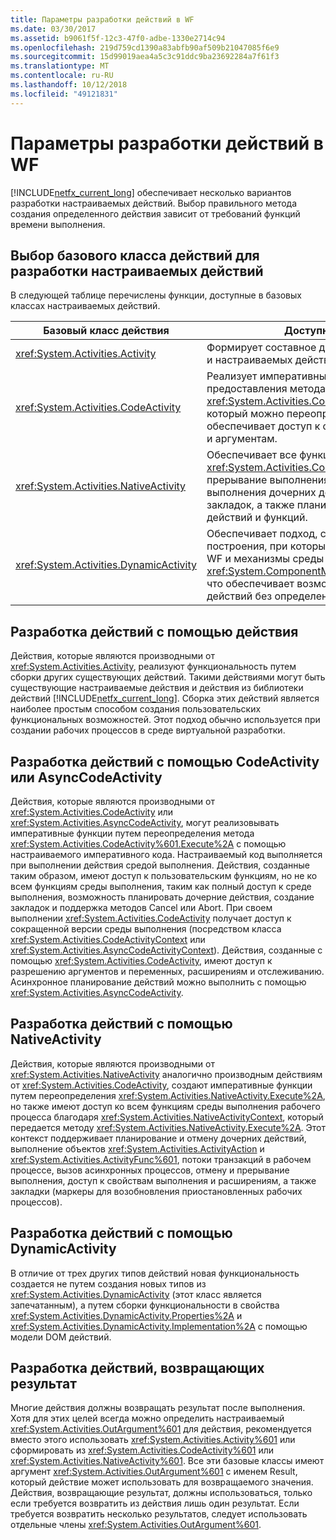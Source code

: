 ```yaml
---
title: Параметры разработки действий в WF
ms.date: 03/30/2017
ms.assetid: b9061f5f-12c3-47f0-adbe-1330e2714c94
ms.openlocfilehash: 219d759cd1390a83abfb90af509b21047085f6e9
ms.sourcegitcommit: 15d99019aea4a5c3c91ddc9ba23692284a7f61f3
ms.translationtype: MT
ms.contentlocale: ru-RU
ms.lasthandoff: 10/12/2018
ms.locfileid: "49121831"
---
```

# <a name="activity-authoring-options-in-wf"></a>Параметры разработки действий в WF
[!INCLUDE[netfx_current_long](../../../includes/netfx-current-long-md.md)] обеспечивает несколько вариантов разработки настраиваемых действий. Выбор правильного метода создания определенного действия зависит от требований функций времени выполнения.  
  
## <a name="deciding-which-base-activity-class-to-use-for-authoring-custom-activities"></a>Выбор базового класса действий для разработки настраиваемых действий  
 В следующей таблице перечислены функции, доступные в базовых классах настраиваемых действий.  
  
|Базовый класс действия|Доступные функции|  
|-------------------------|------------------------|  
|<xref:System.Activities.Activity>|Формирует составное действие из групп системных и настраиваемых действий.|  
|<xref:System.Activities.CodeActivity>|Реализует императивные функции путем предоставления метода <xref:System.Activities.CodeActivity%601.Execute%2A>, который можно переопределить. Также обеспечивает доступ к отслеживанию, переменным и аргументам.|  
|<xref:System.Activities.NativeActivity>|Обеспечивает все функции <xref:System.Activities.CodeActivity>, а также прерывание выполнения действий, отмену выполнения дочерних действий, использование закладок, а также планирование действий, задач действий и функций.|  
|<xref:System.Activities.DynamicActivity>|Обеспечивает подход, схожий с DOM, к действиям построения, при которых используется конструктор WF и механизмы среды выполнения с <xref:System.ComponentModel.ICustomTypeDescriptor>, что обеспечивает возможность создания новых действий без определения новых типов.|  
  
## <a name="authoring-activities-using-activity"></a>Разработка действий с помощью действия  
 Действия, которые являются производными от <xref:System.Activities.Activity>, реализуют функциональность путем сборки других существующих действий. Такими действиями могут быть существующие настраиваемые действия и действия из библиотеки действий [!INCLUDE[netfx_current_long](../../../includes/netfx-current-long-md.md)]. Сборка этих действий является наиболее простым способом создания пользовательских функциональных возможностей. Этот подход обычно используется при создании рабочих процессов в среде виртуальной разработки.  
  
## <a name="authoring-activities-using-codeactivity-or-asynccodeactivity"></a>Разработка действий с помощью CodeActivity или AsyncCodeActivity  
 Действия, которые являются производными от <xref:System.Activities.CodeActivity> или <xref:System.Activities.AsyncCodeActivity>, могут реализовывать императивные функции путем переопределения метода <xref:System.Activities.CodeActivity%601.Execute%2A> с помощью настраиваемого императивного кода. Настраиваемый код выполняется при выполнении действия средой выполнения. Действия, созданные таким образом, имеют доступ к пользовательским функциям, но не ко всем функциям среды выполнения, таким как полный доступ к среде выполнения, возможность планировать дочерние действия, создание закладок и поддержка методов Cancel или Abort. При своем выполнении <xref:System.Activities.CodeActivity> получает доступ к сокращенной версии среды выполнения (посредством класса <xref:System.Activities.CodeActivityContext> или <xref:System.Activities.AsyncCodeActivityContext>). Действия, созданные с помощью <xref:System.Activities.CodeActivity>, имеют доступ к разрешению аргументов и переменных, расширениям и отслеживанию. Асинхронное планирование действий можно выполнить с помощью <xref:System.Activities.AsyncCodeActivity>.  
  
## <a name="authoring-activities-using-nativeactivity"></a>Разработка действий с помощью NativeActivity  
 Действия, которые являются производными от <xref:System.Activities.NativeActivity> аналогично производным действиям от <xref:System.Activities.CodeActivity>, создают императивные функции путем переопределения <xref:System.Activities.NativeActivity.Execute%2A>, но также имеют доступ ко всем функциям среды выполнения рабочего процесса благодаря <xref:System.Activities.NativeActivityContext>, который передается методу <xref:System.Activities.NativeActivity.Execute%2A>. Этот контекст поддерживает планирование и отмену дочерних действий, выполнение объектов <xref:System.Activities.ActivityAction> и <xref:System.Activities.ActivityFunc%601>, потоки транзакций в рабочем процессе, вызов асинхронных процессов, отмену и прерывание выполнения, доступ к свойствам выполнения и расширениям, а также закладки (маркеры для возобновления приостановленных рабочих процессов).  
  
## <a name="authoring-activities-using-dynamicactivity"></a>Разработка действий с помощью DynamicActivity  
 В отличие от трех других типов действий новая функциональность создается не путем создания новых типов из <xref:System.Activities.DynamicActivity> (этот класс является запечатанным), а путем сборки функциональности в свойства <xref:System.Activities.DynamicActivity.Properties%2A> и <xref:System.Activities.DynamicActivity.Implementation%2A> с помощью модели DOM действий.  
  
## <a name="authoring-activities-that-return-a-result"></a>Разработка действий, возвращающих результат  
 Многие действия должны возвращать результат после выполнения. Хотя для этих целей всегда можно определить настраиваемый <xref:System.Activities.OutArgument%601> для действия, рекомендуется вместо этого использовать <xref:System.Activities.Activity%601> или сформировать из <xref:System.Activities.CodeActivity%601> или <xref:System.Activities.NativeActivity%601>. Все эти базовые классы имеют аргумент <xref:System.Activities.OutArgument%601> с именем Result, который действие может использовать для возвращаемого значения. Действия, возвращающие результат, должны использоваться, только если требуется возвратить из действия лишь один результат. Если требуется возвратить несколько результатов, следует использовать отдельные члены <xref:System.Activities.OutArgument%601>.

